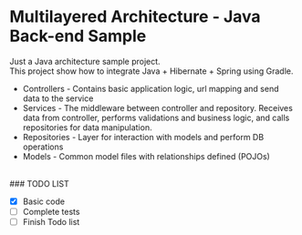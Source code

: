 # Multilayered Architecture - Java Back-end Sample
Just a Java architecture sample project.<br>
This project show how to integrate Java + Hibernate + Spring using Gradle.


- Controllers - Contains basic application logic, url mapping and send data to the service
- Services - The middleware between controller and repository. Receives data from controller, performs validations and business logic, and calls repositories for data manipulation.
- Repositories - Layer for interaction with models and perform DB operations
- Models - Common model files with relationships defined (POJOs)


<br>
### TODO LIST

- [x] Basic code
- [ ] Complete tests
- [ ] Finish Todo list